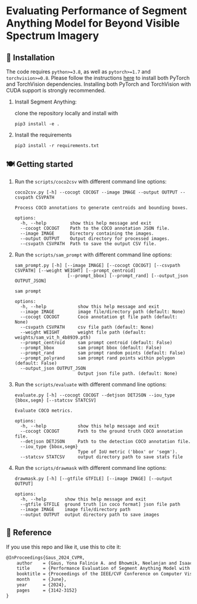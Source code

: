 # Evaluating Performance of Segment Anything Model for Beyond Visible Spectrum Imagery

## :wrench: Installation

The code requires `python>=3.8`, as well as `pytorch>=1.7` and `torchvision>=0.8`. Please follow the instructions [here](https://pytorch.org/get-started/locally/) to install both PyTorch and TorchVision dependencies. Installing both PyTorch and TorchVision with CUDA support is strongly recommended.

1. Install Segment Anything:

    clone the repository locally and install with

    ~~~
    pip3 install -e .
    ~~~
2. Install the requirements
    ~~~
    pip3 install -r requirements.txt
    ~~~

## :plate_with_cutlery: Getting started

1. Run the `scripts/coco2csv` with different command line options:

    ~~~
    coco2csv.py [-h] --cocogt COCOGT --image IMAGE --output OUTPUT --csvpath CSVPATH

    Process COCO annotations to generate centroids and bounding boxes.

    options:
      -h, --help         show this help message and exit
      --cocogt COCOGT    Path to the COCO annotation JSON file.
      --image IMAGE      Directory containing the images.
      --output OUTPUT    Output directory for processed images.
      --csvpath CSVPATH  Path to save the output CSV file.
    ~~~

2. Run the `scripts/sam_prompt` with different command line options:

    ~~~
    sam_prompt.py [-h] [--image IMAGE] [--cocogt COCOGT] [--csvpath CSVPATH] [--weight WEIGHT] [--prompt_centroid]
                        [--prompt_bbox] [--prompt_rand] [--output_json OUTPUT_JSON]

    sam prompt

    options:
      -h, --help            show this help message and exit
      --image IMAGE         image file/directory path (default: None)
      --cocogt COCOGT       Coco annotation gt file path (default: None)
      --csvpath CSVPATH     csv file path (default: None)
      --weight WEIGHT       weight file path (default: weights/sam_vit_h_4b8939.pth)
      --prompt_centroid     sam prompt centroid (default: False)
      --prompt_bbox         sam prompt bbox (default: False)
      --prompt_rand         sam prompt random points (default: False)
      --prompt_polyrand     sam prompt rand points within polygon (default: False)
      --output_json OUTPUT_JSON
                            Output json file path. (default: None)
    ~~~

3. Run the `scripts/evaluate` with different command line options:

    ~~~
    evaluate.py [-h] --cocogt COCOGT --detjson DETJSON --iou_type {bbox,segm} [--statcsv STATCSV]

    Evaluate COCO metrics.

    options:
      -h, --help            show this help message and exit
      --cocogt COCOGT       Path to the ground truth COCO annotation file.
      --detjson DETJSON     Path to the detection COCO annotation file.
      --iou_type {bbox,segm}
                            Type of IoU metric ('bbox' or 'segm').
      --statcsv STATCSV     output directory path to save stats file
    ~~~

4. Run the `scripts/drawmask` with different command line options:

    ~~~
    drawmask.py [-h] [--gtfile GTFILE] [--image IMAGE] [--output OUTPUT]

    options:
      -h, --help       show this help message and exit
      --gtfile GTFILE  ground truth [in coco format] json file path
      --image IMAGE    image file/directory path
      --output OUTPUT  output directory path to save images
    ~~~


## :frog: Reference
If you use this repo and like it, use this to cite it:
```tex
@InProceedings{Gaus_2024_CVPR,
    author    = {Gaus, Yona Falinie A. and Bhowmik, Neelanjan and Isaac-Medina, Brian K. S. and Breckon, Toby P.},
    title     = {Performance Evaluation of Segment Anything Model with Variational Prompting for Application to Non-Visible Spectrum Imagery},
    booktitle = {Proceedings of the IEEE/CVF Conference on Computer Vision and Pattern Recognition (CVPR) Workshops},
    month     = {June},
    year      = {2024},
    pages     = {3142-3152}
}
```
